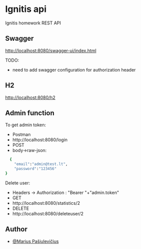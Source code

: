 
# Ignitis api

Ignitis homework REST API


## Swagger

[http://localhost:8080/swagger-ui/index.html](http://localhost:8080/swagger-ui/index.html)

TODO:
- need to add swagger configuration for authorization header


## H2

[http://localhost:8080/h2](http://localhost:8080/h2)
## Admin function

To get admin token:
- Postman
- http://localhost:8080/login
- POST
- body->raw-json:

```bash
  {
    "email":"admin@test.lt",
    "password":"123456"
}
```
Delete user:
- Headers -> Authorization : "Bearer "+"admin.token"
- GET
- http://localhost:8080/statistics/2
- DELETE
- http://localhost:8080/deleteuser/2


## Author

- [@Marius Pašiulevičius](https://www.linkedin.com/in/marius-pasiulevicius/)

